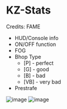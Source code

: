 # KZ-Stats
Credits: FAME

- HUD/Console info
- ON/OFF function
- FOG
- Bhop Type
  - [P] - perfect
  - [G] - good
  - [B] - bad
  - [VB] - very bad
- Prestrafe

![image](https://sun9-54.userapi.com/-EG9mVmtVNJiU2mduU_DUO2PnWMox0lATU87Hg/vQg-vjbTinU.jpg) ![image](https://sun9-54.userapi.com/9_YT8zhQbsDlrxQYonmp3KLVNoETeTQT23g9BA/NSyKj5YDOt0.jpg)